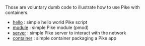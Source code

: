 Those are voluntary dumb code to illustrate how to use Pike with containers.

* [hello](hello) : simple hello world Pike script
* [module](module) : simple Pike module (pmod)
* [server](server) : simple Pike server to interact with the network
* [container](container) : simple container packaging a Pike app

